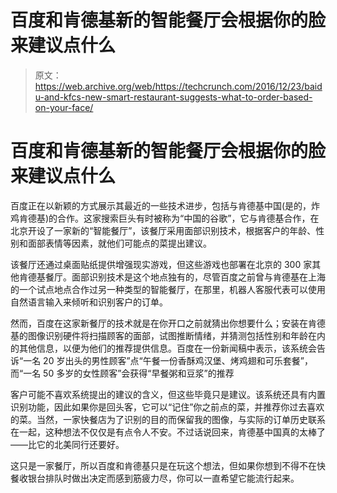 # 百度和肯德基新的智能餐厅会根据你的脸来建议点什么

> 原文：<https://web.archive.org/web/https://techcrunch.com/2016/12/23/baidu-and-kfcs-new-smart-restaurant-suggests-what-to-order-based-on-your-face/>

# 百度和肯德基新的智能餐厅会根据你的脸来建议点什么

百度正在以新颖的方式展示其最近的一些技术进步，包括与肯德基中国(是的，炸鸡肯德基)的合作。这家搜索巨头有时被称为“中国的谷歌”，它与肯德基合作，在北京开设了一家新的“智能餐厅”，该餐厅采用面部识别技术，根据客户的年龄、性别和面部表情等因素，就他们可能点的菜提出建议。

该餐厅还通过桌面贴纸提供增强现实游戏，但这些游戏也部署在北京的 300 家其他肯德基餐厅。面部识别技术是这个地点独有的，尽管百度之前曾与肯德基在上海的一个试点地点合作过另一种类型的智能餐厅，在那里，机器人客服代表可以使用自然语言输入来倾听和识别客户的订单。

然而，百度在这家新餐厅的技术就是在你开口之前就猜出你想要什么；安装在肯德基的图像识别硬件将扫描顾客的面部，试图推断情绪，并猜测包括性别和年龄在内的其他信息，以便为他们的推荐提供信息。百度在一份新闻稿中表示，该系统会告诉“一名 20 岁出头的男性顾客”点“午餐一份香酥鸡汉堡、烤鸡翅和可乐套餐”，而“一名 50 多岁的女性顾客”会获得“早餐粥和豆浆”的推荐

客户可能不喜欢系统提出的建议的含义，但这些毕竟只是建议。该系统还具有内置识别功能，因此如果你是回头客，它可以“记住”你之前点的菜，并推荐你过去喜欢的菜。当然，一家快餐店为了识别的目的而保留我的图像，与实际的订单历史联系在一起，这种想法不仅仅是有点令人不安。不过话说回来，肯德基中国真的太棒了——比它的北美同行还要好。

这只是一家餐厅，所以百度和肯德基只是在玩这个想法，但如果你想到不得不在快餐收银台排队时做出决定而感到筋疲力尽，你可以一直希望它能流行起来。